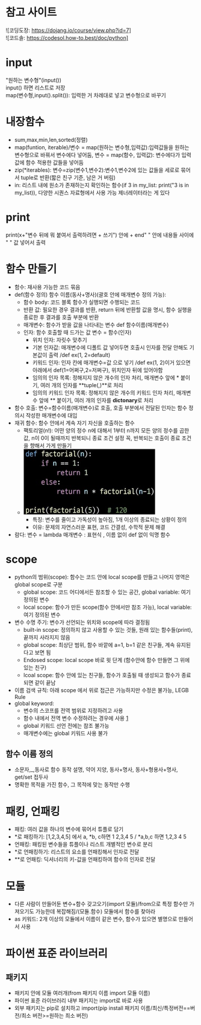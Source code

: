 # 참고 사이트
![코딩도장: https://dojang.io/course/view.php?id=7]  
![코드솔: https://codesol.how-to.best/doc/python]  
# input
"원하는 변수형"(input())  
input() 하면 리스트로 저장  
map(변수형,input().split()): 입력한 거 차례대로 넣고 변수형으로 바꾸기  
# 내장함수
- sum,max,min,len,sorted(정렬)
- map(funtion, iterable)/변수 = map(원하는 변수형,입력값):입력값들을 원하는 변수형으로 바꿔서 변수에다 넣어둠, 변수 = map(함수, 입력값): 변수에다가 입력값에 함수 적용한 값들을 넣어둠
- zip(*iterables): 변수=zip(변수1,변수2):변수1,변수2에 있는 값들을 세로로 묶어서 tuple로 반환(짧은 친구 기준, 남은 거 버림)
- in: 리스트 내에 원소가 존재하는지 확인하는 함수(if 3 in my_list: print("3 is in my_list)), 다양한 시퀀스 자료형에서 사용 가능
제너레이터라는 게 있다
# print
print(x+"변수 뒤에 뭐 붙여서 출력하려면 + 쓰기")
안에 + end" " 안에 내용들 사이에 " " 값 넣어서 출력
# 함수 만들기
- 함수: 재사용 가능한 코드 묶음
- def(함수 정의) 함수 이름(동사+명사)(괄호 안에 매개변수 정의 가능):  
    - 함수 body: 코드 블록 함수가 실행되면 수행되는 코드
    - 반환 값: 필요한 경우 결과를 반환, return 뒤에 반환할 값을 명시, 함수 실행을 종료한 후 결과를 호출 부분에 반환
    - 매개변수: 함수가 받을 값을 나타내는 변수 def 함수이름(매개변수)
    - 인자: 함수 호출할 때 드가는 값 변수 = 함수(인자)
        - 위치 인자: 자릿수 맞추기
        - 기본 인자값: 매개변수에 디폴트 값 넣어두면 호출시 인자를 전달 안해도 기본값이 출력 /def ex(1, 2=default)
        - 키워드 인자: 인자 칸에 매개변수=값 으로 넣기 /def ex(1, 2)이거 있으면 아래에서 def(1=어쩌구,2=저쩌구), 위치인자 뒤에 있어야함
        - 임의의 인자 목록: 정해지지 않은 개수의 인자 처리, 매개변수 앞에 * 붙이기, 여러 개의 인자를 **tuple(,)**로 처리 
        - 임의의 키워드 인자 목록: 정해지지 않은 개수의 키워드 인자 처리, 매개변수 앞에 ** 붙이기, 여러 개의 인자를 **dictonary**로 처리
- 함수 호출: 변수=함수이름(매개변수)로 호출, 호출 부분에서 전달된 인자는 함수 정의시 작성한 매개변수에 대입
- 재귀 함수: 함수 안에서 계속 자기 자신을 호출하는 함수
    - 팩토리얼(n!): 어떤 양의 정수 n에 대해서 1부터 n까지 모든 양의 정수를 곱한 값, n이 0이 될때까지 반복되니 종료 조건 설정 꼭, 반복되는 호출이 종료 조건을 향해서 가게 만들기
    - ![](image/ex_factorial.jpg)
        - 특징: 변수를 줄이고 가독성이 높아짐, 1개 이상의 종료되는 상황이 정의
        - 이유: 문제의 자연스러운 표현, 코드 간결성, 수학적 문제 해결
- 람다: 변수 = lambda 매개변수 : 표현식 , 이름 없이 def 없이 익명 함수
# scope
- python의 범위(scope): 함수는 코드 안에 local scope를 만들고 나머지 영역은 global scope로 구분
    - global scope: 코드 어디에서든 참조할 수 있는 공간, global variable: 여기 정의된 변수
    - local scope: 함수가 만든 scope(함수 안에서만 참조 가능), local variable: 여기 정의된 변수
- 변수 수명 주기: 변수가 선언되는 위치와 scope에 따라 결정됨
    - built-in scope: 정의하지 않고 사용할 수 있는 것들, 원래 있는 함수들(print), 끝까지 사라지지 않음
    - global scope: 최상단 범위, 함수 바깥에 a=1, b=1 같은 친구들, 계속 유지된다고 보면 됨
    - Endosed scope: local scope 바로 윗 단계 (함수안에 함수 만들면 그 위에 있는 친구)
    - lcoal scope: 함수 안에 있는 친구들, 함수가 호출될 때 생성되고 함수가 종료되면 같이 끝남
- 이름 검색 규칙: 아래 scope 에서 위로 접근은 가능하지만 수정은 불가능, LEGB Rule
- global keyword:
    - 변수의 스코프를 전역 범위로 지정하려고 사용
    - 함수 내에서 전역 변수 수정하려는 경우에 사용 [1](image/글로벌키워드.jpg)
    - global 키워드 선언 전에는 참조 불가능
    - 매개변수에는 global 키워드 사용 불가
## 함수 이름 정의
- 소문자,_,동사로 함수 동작 설명, 약어 지양, 동사+명사, 동사+형용사+명사, get/set 접두사
- 명확한 목적을 가진 함수, 그 목적에 맞는 동작만 수행
# 패킹, 언패킹
- 패킹: 여러 값을 하나의 변수에 묶어서 튜플로 담기
- *로 패킹하기: [1,2,3,4,5] 에서 a, *b, c하면 1 2,3,4 5 / *a,b,c 하면 1,2,3 4 5
- 언패킹: 패킹된 변수들을 튜플이나 리스트 개별적인 변수로 분리
- *로 언패킹하기: 리스트의 요소를 언패킹해서 인자로 전달 [](image/star_unpacking.jpg)
- **로 언패킹: 딕셔너리의 키-값을 언패킹하여 함수의 인자로 전달[](image/2star_unpacking.jpeg)
# 모듈
- 다른 사람이 만들어둔 변수+함수 갖고오기(import 모듈)/from으로 특정 함수만 가져오기도 가능한데 복잡해짐/(모듈.함수) 모듈에서 함수를 찾아라
- as 키워드: 2개 이상의 모듈에서 이름이 같은 변수, 함수가 있으면 별명으로 만들어서 사용
# 파이썬 표준 라이브러리
## 패키지
- 패키지 안에 모듈 여러개(from 패키지 이름 import 모듈 이름)
- 파이썬 표준 라이브러리 내부 패키지는 import로 바로 사용
- 외부 패키지는 pip로 설치하고 import(pip install 패키지 이름/최신/특정버전==버전/최소 버전>=원하는 최소 버전)
